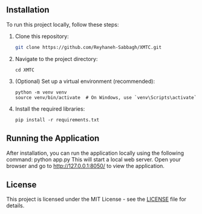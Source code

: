 ## Installation

To run this project locally, follow these steps:

1. Clone this repository:
    ```bash
   git clone https://github.com/Reyhaneh-Sabbagh/XMTC.git
3. Navigate to the project directory:
   ```
   cd XMTC
4. (Optional) Set up a virtual environment (recommended):
   ```
   python -m venv venv
   source venv/bin/activate  # On Windows, use `venv\Scripts\activate`
5. Install the required libraries:
   ```
   pip install -r requirements.txt

## Running the Application

After installation, you can run the application locally using the following command:
python app.py
This will start a local web server. Open your browser and go to http://127.0.0.1:8050/ to view the application.

## License
This project is licensed under the MIT License - see the [LICENSE](LICENSE) file for details.

